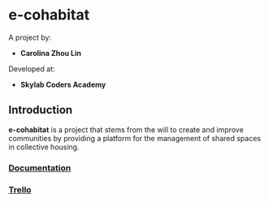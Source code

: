 # e-cohabitat

A project by:

- **Carolina Zhou Lin**

Developed at:

- **Skylab Coders Academy**


## Introduction
**e-cohabitat** is a project that stems from the will to create and improve communities by providing a platform for the management of shared spaces in collective housing.

### [Documentation](./e-cohabitat-doc/README.md)

### [Trello](https://trello.com/b/wIPmrzRX/e-cohabitat)
